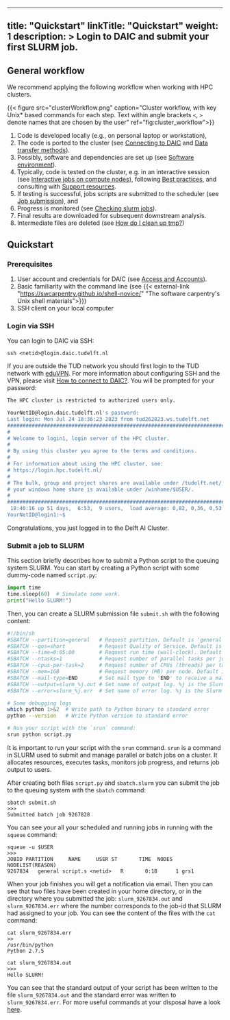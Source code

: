 
---
title: "Quickstart"
linkTitle: "Quickstart"
weight: 1
description: >
  Login to DAIC and submit your first SLURM job.
---


## General workflow
We recommend applying the following workflow when working with HPC clusters.

{{< figure src="clusterWorkflow.png" caption="Cluster workflow, with key Unix* based commands for each step. Text within angle brackets `<`, `>` denote names that are chosen by the user" ref="fig:cluster_workflow">}}

1. Code is developed locally (e.g., on personal laptop or workstation), 
2. The code is ported to the cluster (see [Connecting to DAIC](../../docs/connecting/) and [Data transfer methods](../../docs/filesystem/#data-transfer-methods)). 
3. Possibly, software and dependencies are set up (see [Software environment](../../docs/software_environment/)).
4. Typically, code is tested on the cluster, e.g. in an interactive session (see [Interactive jobs on compute nodes](../../docs/job_submissions/#interactive-jobs-on-compute-nodes)), following  [Best practices](../docs/intro_daic/guidelines#best-practices), and consulting with [Support resources](../../support/).
5. If testing is successful, jobs scripts are submitted to the scheduler (see [Job submission](../../docs/job_submissions/#job-submission-and-monitoring)), and 
6. Progress is monitored (see [Checking slurm jobs](../../docs/job_submissions/#checking-slurm-jobs)).
7. Final results are downloaded for subsequent downstream analysis.
8. Intermediate files are deleted (see [How do I clean up tmp?](../../support/faqs/job_resources#how-do-i-clean-up-tmp-when-a-job-fails))

## Quickstart
### Prerequisites
1. User account and credentials for DAIC (see [Access and Accounts](../../docs/intro_daic/access_accounts#access-and-accounts)).
2. Basic familiarity with the command line (see {{< external-link "https://swcarpentry.github.io/shell-novice/" "The software carpentry's Unix shell materials">}})
3. SSH client on your local computer

### Login via SSH
You can login to DAIC via SSH:

    ssh <netid>@login.daic.tudelft.nl

If you are outside the TUD network you should first login to the TUD network with [eduVPN](https://tudelft.eduvpn.nl/portal/home). For more information about configuring SSH and the VPN, please visit [How to connect to DAIC?](../docs/connecting). You will be prompted for your password:

```bash
The HPC cluster is restricted to authorized users only.

YourNetID@login.daic.tudelft.nl's password: 
Last login: Mon Jul 24 18:36:23 2023 from tud262823.ws.tudelft.net
#########################################################################
#                                                                       #
# Welcome to login1, login server of the HPC cluster.                   #
#                                                                       #
# By using this cluster you agree to the terms and conditions.          #
#                                                                       #
# For information about using the HPC cluster, see:                     #
# https://login.hpc.tudelft.nl/                                         #
#                                                                       #
# The bulk, group and project shares are available under /tudelft.net/, #
# your windows home share is available under /winhome/$USER/.           #
#                                                                       #
#########################################################################
 18:40:16 up 51 days,  6:53,  9 users,  load average: 0,82, 0,36, 0,53
YourNetID@login1:~$ 
```

Congratulations, you just logged in to the Delft AI Cluster.

### Submit a job to SLURM
This section briefly describes how to submit a Python script to the queuing system SLURM. You can start by creating a Python script with some dummy-code named `script.py`:

```python
import time
time.sleep(60)  # Simulate some work.
print("Hello SLURM!")
```

Then, you can create a SLURM submission file `submit.sh` with the following content: 

```bash
#!/bin/sh
#SBATCH --partition=general   # Request partition. Default is 'general' 
#SBATCH --qos=short           # Request Quality of Service. Default is 'short' (maximum run time: 4 hours)
#SBATCH --time=0:05:00        # Request run time (wall-clock). Default is 1 minute
#SBATCH --ntasks=1            # Request number of parallel tasks per job. Default is 1
#SBATCH --cpus-per-task=2     # Request number of CPUs (threads) per task. Default is 1 (note: CPUs are always allocated to jobs per 2).
#SBATCH --mem=1GB             # Request memory (MB) per node. Default is 1024MB (1GB). For multiple tasks, specify --mem-per-cpu instead
#SBATCH --mail-type=END       # Set mail type to 'END' to receive a mail when the job finishes. 
#SBATCH --output=slurm_%j.out # Set name of output log. %j is the Slurm jobId
#SBATCH --error=slurm_%j.err  # Set name of error log. %j is the Slurm jobId

# Some debugging logs
which python 1>&2  # Write path to Python binary to standard error
python --version   # Write Python version to standard error

# Run your script with the `srun` command:
srun python script.py
```

It is important to run your script with the `srun` command. `srun` is a command in SLURM used to submit and manage parallel or batch jobs on a cluster. It allocates resources, executes tasks, monitors job progress, and returns job output to users.

After creating both files `script.py` and `sbatch.slurm` you can submit the job to the queuing system with the `sbatch` command:

    sbatch submit.sh 
    >>>
    Submitted batch job 9267828

You can see your all your scheduled and running jobs in running with the `squeue` command:

    squeue -u $USER 
    >>>
    JOBID PARTITION     NAME     USER ST       TIME  NODES NODELIST(REASON)
    9267834   general script.s <netid>   R       0:18      1 grs1

When your job finishes you will get a notification via email. Then you can see that two files have been created in your home directory, or in the directory where you submitted the job: `slurm_9267834.out` and `slurm_9267834.err` where the number corresponds to the job-id that SLURM had assigned to your job. You can see the content of the files with the `cat` command:

    cat slurm_9267834.err
    >>
    /usr/bin/python
    Python 2.7.5

    cat slurm_9267834.out
    >>>
    Hello SLURM!

You can see that the standard output of your script has been written to the file `slurm_9267834.out` and the standard error was written to `slurm_9267834.err`. For more useful commands at your disposal have a look [here](../docs/commands).
